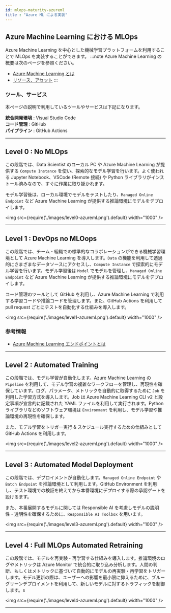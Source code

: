 ```yaml
---
id: mlops-maturity-azureml
title : "Azure ML による実装"
---
```


## Azure Machine Learning における MLOps

Azure Machine Learning を中心とした機械学習プラットフォームを利用することで MLOps を実装することができます。
:::note
Azure Machine Learning の概要は次のページを参照ください。

- [Azure Machine Learning とは](../fundamentals/azureml-basic)
- [リソース、アセット](../fundamentals/azureml-resources-assets) 
:::

### ツール、サービス

本ページの説明で利用しているツールやサービスは下記になります。

**統合開発環境** : Visual Studio Code <br/>
**コード管理** : GitHub <br/>
**パイプライン** : GitHub Actions <br/>


---

## Level 0 : No MLOps

この段階では、Data Scientist のローカル PC や Azure Machine Learning が提供する `Compute Instance` を使い、探索的なモデル学習を行います。よく使われる Jupyter Notebook、VSCode (Remote 接続) や Python ライブラリがインストール済みなので、すぐに作業に取り掛かれます。

モデル学習後は、ローカル環境でモデルをテストしたり、`Managed Online Endpoint` など Azure Machine Learning が提供する推論環境にモデルをデプロイします。

<img src={require('./images/level0-azureml.png').default} width="1000" /><br/>

---

## Level 1 : DevOps no MLOops

この段階では、チーム・組織での標準的なコラボレーションができる機械学習環境として Azure Machine Learning を導入します。`Data` の機能を利用して透過的にさまざまなデータソースにアクセスし、`Compute Instance` で探索的にモデル学習を行います。モデル学習後は `Model` でモデルを管理し、`Managed Online Endpoint` など Azure Machine Learning が提供する推論環境にモデルをデプロイします。

コード管理のツールとして GitHub を利用し、Azure Machine Learning で利用する学習コードや推論コードを管理します。また、GitHub Actions を利用して pull request ごとにテストを自動化する仕組みを導入します。

<img src={require('./images/level1-azureml.png').default} width="1000" /><br/>


### 参考情報
- [Azure Machine Learning エンドポイントとは](https://learn.microsoft.com/ja-JP/azure/machine-learning/concept-endpoints)
---

## Level 2 : Automated Training
この段階では、モデル学習が自動化します。Azure Machine Learning の `Pipeline` を利用して、モデル学習の複雑なワークフローを管理し、再現性を確保しています。ログ、パラメータ、メトリックを自動的に取得するために `Job` を利用した学習方式を導入します。Job は Azure Machine Learning CLI v2 と設定事項が宣言的に記載された YAML ファイルを利用して実行されます。Python ライブラリなどのソフトウェア環境は `Environment` を利用し、モデル学習や推論環境の再現性を確保します。

また、モデル学習をトリガー実行 & スケジュール実行するための仕組みとして GitHub Actions を利用します。

<img src={require('./images/level2-azureml.png').default} width="1000" /><br/>

---

## Level 3 : Automated Model Deployment
この段階では、デプロイメントが自動化します。`Managed Online Endpoint` や `Batch Endpoint` を推論環境として利用します。GitHub Environment を利用し、テスト環境での検証を終えてから本番環境にデプロイする際の承認ゲートを設けるます。

また、本番展開するモデルに関しては Responsible AI を考慮しモデルの説明性・透明性を確保するために、`Responsible AI Toolbox` を用います。

<img src={require('./images/level3-azureml.png').default} width="1000" /><br/>

---

## Level 4 : Full MLOps Automated Retraining
この段階では、モデルを再実験・再学習する仕組みを導入します。推論環境のログやメトリックは Azure Monitor で統合的に取り込み分析します。人間の判断、もしくはメトリックに基づいて自動的にモデルの再実験・再学習をトリガーします。モデル更新の際は、ユーザーへの影響を最小限に抑えるために、ブルーグリーンデプロイメントを利用して、新しいモデルに対するトラフィックを制御します。s

<img src={require('./images/level4-azureml.png').default} width="1000" /><br/>

---